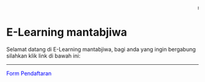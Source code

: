 <marquee>mari belajar bersama kami</marquee>
<body>
<h1>E-Learning mantabjiwa</h1>
<p>Selamat datang di E-Learning mantabjiwa, bagi anda yang ingin bergabung silahkan klik link di bawah ini:</p>
<hr>

<style>
a:link {
    color: blue;
    background-color: transparent;
    text-decoration: none;

}
a:visited {
    color: blue;
    background-color: transparent;
    text-decoration: none;
}
a:hover {
    color: red;
    background-color: transparent;
    text-decoration: underline;
}
a:active {
    color: yellow;
    background-color: transparent;
    text-decoration: underline;
}
</style>

<body>

<a href="https://ayubanggoro.github.io/mantab-jiwa">Form Pendaftaran</a> 

</body>
